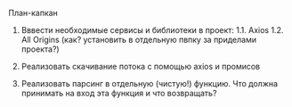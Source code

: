 План-капкан
1. Вввести необходимые сервисы и библиотеки в проект:
    1.1. Axios
    1.2. All Origins (как? установить в отдельную пвпку за приделами проекта?)

2. Реализовать скачивание потока с помощью axios и промисов
3. Реализовать парсинг в отдельную (чистую!) функцию. Что должна принимать на вход эта функция и что возвращать?
